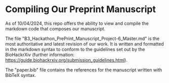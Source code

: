 # Compiling Our Preprint Manuscript
As of 10/04/2024, this repo offers the ability to view and compile the markdown code that composes our manuscript.

The file "B3_Hackathon_PrePrint_Manuscript_Project-6_Master.md" is the most authoritative and latest revision of our work. It is written and formatted in the markdown syntax to conform to the guidelines set out by the BioHackrXiv (further information: https://guide.biohackrxiv.org/submission_guidelines.html).

The "paper.bib" file contains the references for the manuscript written with BibTeX syntax.

